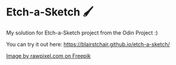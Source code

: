 # Etch-a-Sketch 🖌️
My solution for Etch-a-Sketch project from the Odin Project :) 

You can try it out here: https://blairstchair.github.io/etch-a-sketch/

<a href="https://www.freepik.com/free-vector/cat-lover-patterned-background-template_15080927.htm#fromView=search&page=1&position=26&uuid=00dd9260-0259-4812-8970-26d98f1d154b">Image by rawpixel.com on Freepik</a>
